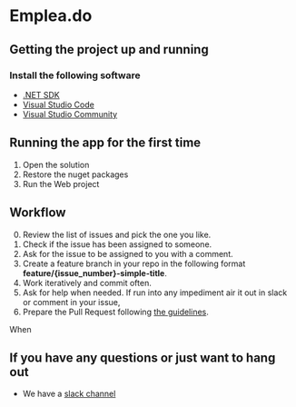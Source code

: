 # Emplea.do #

## Getting the project up and running ##

### Install the following software ###

- [.NET SDK](https://www.microsoft.com/net/learn/get-started/)
- [Visual Studio Code](https://code.visualstudio.com)
- [Visual Studio Community](https://visualstudio.microsoft.com/es/vs/)

## Running the app for the first time ##

1. Open the solution
2. Restore the nuget packages
3. Run the Web project

## Workflow

0. Review the list of issues and pick the one you like.
1. Check if the issue has been assigned to someone.
2. Ask for the issue to be assigned to you with a comment.
3. Create a feature branch in your repo in the following format **feature/{issue_number}-simple-title**.
4. Work iteratively and commit often. 
5. Ask for help when needed. If run into any impediment air it out in slack or comment in your issue, 
6. Prepare the Pull Request following [the guidelines](https://github.com/developersdo/emplea_do/blob/development/.github/pull_request_template.md).

When

## If you have any questions or just want to hang out ##

- We have a [slack channel](https://empleado-slack.azurewebsites.net)
